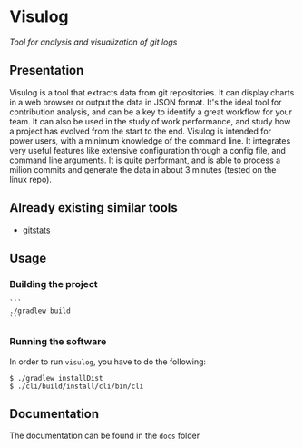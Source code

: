 # Visulog

*Tool for analysis and visualization of git logs*

## Presentation

Visulog is a tool that extracts data from git repositories. It can display
charts in a web browser or output the data in JSON format. It's the ideal tool
for contribution analysis, and can be a key to identify a great workflow for
your team. It can also be used in the study of work performance, and study how
a project has evolved from the start to the end. Visulog is intended for power
users, with a minimum knowledge of the command line. It integrates very useful
features like extensive configuration through a config file, and command line
arguments. It is quite performant, and is able to process a milion commits and
generate the data in about 3 minutes (tested on the linux repo).

## Already existing similar tools

- [gitstats](https://pypi.org/project/gitstats/)

## Usage

### Building the project

    ```
    ./gradlew build
    ```

### Running the software

In order to run `visulog`, you have to do the following:

```
$ ./gradlew installDist
$ ./cli/build/install/cli/bin/cli
```

## Documentation

The documentation can be found in the `docs` folder

